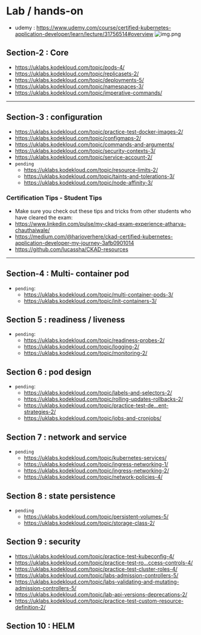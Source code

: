 # Lab / hands-on
- udemy : https://www.udemy.com/course/certified-kubernetes-application-developer/learn/lecture/31756514#overview
![img.png](../99_img/obj.png)

## Section-2 : Core
- https://uklabs.kodekloud.com/topic/pods-4/
- https://uklabs.kodekloud.com/topic/replicasets-2/
- https://uklabs.kodekloud.com/topic/deployments-5/
- https://uklabs.kodekloud.com/topic/namespaces-3/
- https://uklabs.kodekloud.com/topic/imperative-commands/

--- 
## Section-3 : configuration
- https://uklabs.kodekloud.com/topic/practice-test-docker-images-2/
- https://uklabs.kodekloud.com/topic/configmaps-2/
- https://uklabs.kodekloud.com/topic/commands-and-arguments/
- https://uklabs.kodekloud.com/topic/security-contexts-3/
- https://uklabs.kodekloud.com/topic/service-account-2/
- `pending`
  - https://uklabs.kodekloud.com/topic/resource-limits-2/
  - https://uklabs.kodekloud.com/topic/taints-and-tolerations-3/
  - https://uklabs.kodekloud.com/topic/node-affinity-3/

### Certification Tips - Student Tips
- Make sure you check out these tips and tricks from other students who have cleared the exam:
- https://www.linkedin.com/pulse/my-ckad-exam-experience-atharva-chauthaiwale/
- https://medium.com/@harioverhere/ckad-certified-kubernetes-application-developer-my-journey-3afb0901014
- https://github.com/lucassha/CKAD-resources
--- 

## Section-4 : Multi- container pod
- `pending`:
  - https://uklabs.kodekloud.com/topic/multi-container-pods-3/
  - https://uklabs.kodekloud.com/topic/init-containers-3/

## Section 5 : readiness / liveness
- `pending`:
  - https://uklabs.kodekloud.com/topic/readiness-probes-2/
  - https://uklabs.kodekloud.com/topic/logging-2/
  - https://uklabs.kodekloud.com/topic/monitoring-2/

## Section 6 : pod design
- `pending`:
  - https://uklabs.kodekloud.com/topic/labels-and-selectors-2/
  - https://uklabs.kodekloud.com/topic/rolling-updates-rollbacks-2/
  - https://uklabs.kodekloud.com/topic/practice-test-de…ent-strategies-2/ 
  - https://uklabs.kodekloud.com/topic/jobs-and-cronjobs/

## Section 7 : network and service
- `pending`
  - https://uklabs.kodekloud.com/topic/kubernetes-services/ 
  - https://uklabs.kodekloud.com/topic/ingress-networking-1/
  - https://uklabs.kodekloud.com/topic/ingress-networking-2/
  - https://uklabs.kodekloud.com/topic/network-policies-4/

## Section 8 : state persistence
- `pending`
  - https://uklabs.kodekloud.com/topic/persistent-volumes-5/
  - https://uklabs.kodekloud.com/topic/storage-class-2/

## Section 9 : security
  - https://uklabs.kodekloud.com/topic/practice-test-kubeconfig-4/  
  - https://uklabs.kodekloud.com/topic/practice-test-ro…ccess-controls-4/ 
  - https://uklabs.kodekloud.com/topic/practice-test-cluster-roles-4/ 
  - https://uklabs.kodekloud.com/topic/labs-admission-controllers-5/ 
  - https://uklabs.kodekloud.com/topic/labs-validating-and-mutating-admission-controllers-5/ 
  - https://uklabs.kodekloud.com/topic/lab-api-versions-deprecations-2/
  - https://uklabs.kodekloud.com/topic/practice-test-custom-resource-definition-2/

## Section 10 : HELM